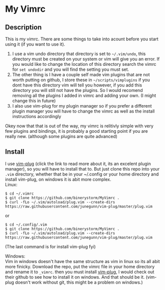 # My Vimrc

## Description
This is my vimrc. There are some things to take into acount before you start using it (if you want to use it).
  1. I use a vim undo directory that directory is set to `~/.vim/undo`, this directory must be created on your system or vim will give you an error. If you would like to change the location of this directory search the vimrc for `set undodir` and you will find the setting you must set.
  1. The other thing is I have a couple self made vim plugins that are not worth putting on github, I store these in `~/scripts/vimplugins` if you dont have this directory vim will tell you however, if you add this directory you will still not have the plugins. So I would recomend removing all the plugins I added in  vimrc and adding your own. (I might change this in future)
  1. I also use vim-plug for my plugin manager so if you prefer a different plugin manager you will have to change the vimrc as well as the install instructions accordingly

Okey now that that is out of the way, my vimrc is relitivly simple with very few plugins and bindings, it is probably a good starting point if you are really new. (although some plugins are quite advanced)

## Install
I use [vim-plug](https://github.com/junegunn/vim-plug) (click the link to read more about it, its an excelent plugin manager), so you will have to install that to. But just clone this repo into your `.vim` directory, whether that be in your ~/.config or your home directory and install vim-plug, on windows it is abit more complex.<br>
Linux:<br>
``` shell
$ cd ~/.vimrc
$ git clone https://github.com/binerystorm/MyVimrc .
$ curl -fLo ~/.vim/autoload/plug.vim --create-dirs https://raw.githubusercontent.com/junegunn/vim-plug/master/plug.vim 
```
or<br>
``` shell
$ cd ~/.config/.vim
$ git clone https://github.com/binerystorm/MyVimrc .
$ curl -fLo ~/.vim/autoload/plug.vim --create-dirs https://raw.githubusercontent.com/junegunn/vim-plug/master/plug.vim 
```
(The last command is for install vim-plug fyi)

Windows:<br>
Vim in windows doesn't have the same structure as vim in linux so its all abit more finicky. Download the repo, put the vimrc file in your home directory and rename it to `_vimrc`. then you must install [vim-plug](https://github.com/junegunn/vim-plug), I would check out their github to see how to install it on windows. And that should be it. (vim-plug doesn't work without git, this might be a problem on windows.)

